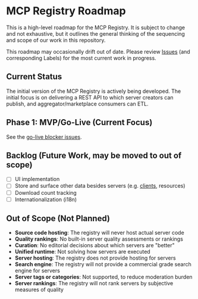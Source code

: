 # MCP Registry Roadmap

This is a high-level roadmap for the MCP Registry. It is subject to change and not exhaustive, but it outlines the general thinking of the sequencing and scope of our work in this repository.

This roadmap may occasionally drift out of date. Please review [Issues](https://github.com/modelcontextprotocol/registry/issues) (and corresponding Labels) for the most current work in progress.

## Current Status

The initial version of the MCP Registry is actively being developed. The initial focus is on delivering a REST API to which server creators can publish, and aggregator/marketplace consumers can ETL.

## Phase 1: MVP/Go-Live (Current Focus)

See the [go-live blocker issues](https://github.com/modelcontextprotocol/registry/issues?q=is%3Aissue%20state%3Aopen%20label%3A%22go-live%20blocker%22).

## Backlog (Future Work, may be moved to out of scope)

- [ ] UI implementation
- [ ] Store and surface other data besides servers (e.g. [clients](https://modelcontextprotocol.io/clients), resources)
- [ ] Download count tracking
- [ ] Internationalization (i18n)

## Out of Scope (Not Planned)

- **Source code hosting**: The registry will never host actual server code
- **Quality rankings**: No built-in server quality assessments or rankings
- **Curation**: No editorial decisions about which servers are "better"
- **Unified runtime**: Not solving how servers are executed
- **Server hosting**: The registry does not provide hosting for servers
- **Search engine**: The registry will not provide a commercial grade search engine for servers
- **Server tags or categories**: Not supported, to reduce moderation burden
- **Server rankings**: The registry will not rank servers by subjective measures of quality
